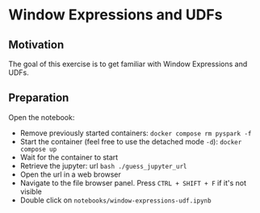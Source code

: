 # Window Expressions and UDFs

## Motivation

The goal of this exercise is to get familiar with Window Expressions and UDFs.

## Preparation

Open the notebook:

- Remove previously started containers: `docker compose rm pyspark -f`
- Start the container (feel free to use the detached mode `-d`): `docker compose up`
- Wait for the container to start
- Retrieve the jupyter: url `bash ./guess_jupyter_url`
- Open the url in a web browser
- Navigate to the file browser panel. Press `CTRL + SHIFT + F` if it's not visible
- Double click on `notebooks/window-expressions-udf.ipynb`
